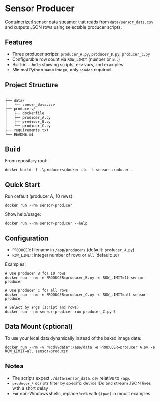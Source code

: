 # Sensor Producer

Containerized sensor data streamer that reads from `data/sensor_data.csv` and outputs JSON rows using selectable producer scripts.

## Features
- Three producer scripts: `producer_A.py`, `producer_B.py`, `producer_C.py`
- Configurable row count via `ROW_LIMIT` (number or `all`)
- Built-in `--help` showing scripts, env vars, and examples
- Minimal Python base image, only `pandas` required

## Project Structure
```
.
├── data/
│   └── sensor_data.csv
├── producers/
│   ├── dockerfile
│   ├── producer_A.py
│   ├── producer_B.py
│   └── producer_C.py
├── requirements.txt
└── README.md
```

## Build
From repository root:
```
docker build -f .\producers\dockerfile -t sensor-producer .
```

## Quick Start
Run default (producer A, 10 rows):
```
docker run --rm sensor-producer
```

Show help/usage:
```
docker run --rm sensor-producer --help
```

## Configuration
- `PRODUCER`: filename in `/app/producers` (default: `producer_A.py`)
- `ROW_LIMIT`: integer number of rows or `all` (default: `10`)

Examples:
```
# Use producer B for 10 rows
docker run --rm -e PRODUCER=producer_B.py -e ROW_LIMIT=10 sensor-producer

# Use producer C for all rows
docker run --rm -e PRODUCER=producer_C.py -e ROW_LIMIT=all sensor-producer

# Select by args (script and rows)
docker run --rm sensor-producer run producer_C.py 5
```

## Data Mount (optional)
To use your local data dynamically instead of the baked image data:
```
docker run --rm -v "%cd%\data":/app/data -e PRODUCER=producer_A.py -e ROW_LIMIT=all sensor-producer
```

## Notes
- The scripts expect `./data/sensor_data.csv` relative to `/app`.
- `producer_*` scripts filter by specific device IDs and stream JSON lines with a short delay.
- For non-Windows shells, replace `%cd%` with `$(pwd)` in mount examples.